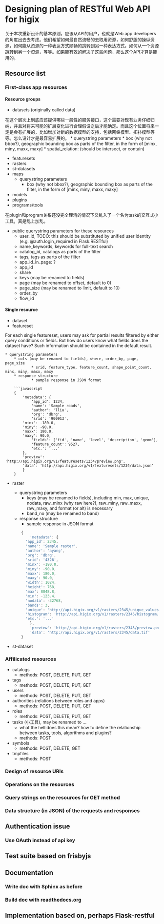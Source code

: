 # Designing plan of RESTful Web API for higix

关于本次重新设计的基本原则，应该从API的用户，也就是Web app developers的角度出去去考虑。他们希望如何最自然流畅的去取用资源，如何舒服的操纵资源，如何能从资源的一种表达方式顺畅的跳转到另一种表达方式，如何从一个资源跳转到另一个资源，等等。如果能有效的解决了这些问题，那么这个API才算是能用的。

## Resource list

### First-class app resources 

#### Resource groups

* datasets (originally called data)

在这个层次上到底应该提供哪些一般性的服务接口，这个需要对现有业务仔细归纳，并且对将来可能的扩展变化进行合理假设之后才能确定。而且这个位置将来一定是会有扩展的，比如增加对新的数据模型的支持，包括网络模型、拓扑模型等等。怎么设计才是最容易扩展的。
	* querystring parameters
		* box (why not bbox?), geographic bounding box as parts of the filter, in the form of [minx, miny, maxx, maxy]
		* spatial_relation: (should be intersect, or contain)
* featuresets
* rasters
* st-datasets
* maps
	* querystring parameters
		* box (why not bbox?), geographic bounding box as parts of the filter, in the form of [minx, miny, maxx, maxy]
* models
* plugins
* programs/tools

在plugin和program关系还没完全理清的情况下又乱入了一个名为task的交互式小工具，真是乱上加乱。
* public querystring parameters for these resources
	* user_id, TODO: this should be substituted by unified user identity (e.g. @auth.login_required in Flask.RESTful)
	* name_keywords, keywords for full-text search
	* catalog_id, catalogs as parts of the filter
	* tags, tags as parts of the filter
	* app_id_in_page: ?
	* app_id
	* share
	* keys (may be renamed to fields)
	* page (may be renamed to offset, default to 0)
	* page_size (may be renamed to limit, default to 10)
	* order_by
	* flow_id
	
#### Single resource
* dataset
* featureset

For each single featureset, users may ask for partial results filtered by either query conditions or fields. But how do users know what fields does the dataset have? Such information should be contained in the default result.

    * querystring parameters
        * cols (may be renamed to fields), where, order_by, page, page_size
				* srid, feature_type, feature_count, shape_point_count, minx, miny, maxx, maxy
		* response structure
				* sample response in JSON format

		```javascript
		{
		    'metadata': {
		        'app_id': 1234,
		        'name': 'Sample roads',
		        'author': 'lliu',
		        'org': 'dbrg',
		        'srid': '900913',
            'minx': -180.0,
            'miny': -90.0,
            'maxx': 180.0,
            'maxy': 90.0,
		        'fields': ['fid', 'name', 'level', 'description', 'geom'],
		        'feature_count': 9527,
		        'etc.': '...'
		    },
		    'preview': 'http://api.higix.org/v1/featuresets/1234/preview.png',
		    'data': 'http://api.higix.org/v1/featuresets/1234/data.json'
		    }
		}

* raster
	* querystring parameters
		* keys (may be renamed to fields), including min, max, unique, nodata, raw_minx (why raw here?), raw_miny, raw_maxx, raw_maxy, and format (or alt) is necessary
		* band_no (may be renamed to band)
	* response structure
		* sample response in JSON format
		
    ```javascript
		{
			'metadata': {
          'app_id': 2345,
          'name': 'Sample raster',
          'author': 'ayang',
          'org': 'dbrg',
          'srid': '4326',
          'minx': -180.0,
          'miny': -90.0,
          'maxx': 180.0,
          'maxy': 90.0,
          'width': 1024,
          'height': 768,
          'max': 8848.8,
          'min': -123.4,
          'nodata': -32768,
          'bands': 3,
          'unique': 'http://api.higix.org/v1/rasters/2345/unique_values.json',
          'histogram': 'http://api.higix.org/v1/rasters/2345/histogram.json'
          'etc.': '...'
			},
			'preview': 'http://api.higix.org/v1/rasters/2345/preview.png',
			'data': 'http://api.higix.org/v1/rasters/2345/data.tif'			
		}		
 
* st-dataset


### Affilicated resources

* catalogs
	* methods: POST, DELETE, PUT, GET
* tags
	* methods: POST, DELETE, PUT, GET
* users
	* methods: POST, DELETE, PUT, GET
* authorities (relations between roles and apps)
	* methods: POST, DELETE, PUT, GET
* roles
	* methods: POST, DELETE, PUT, GET
* tasks (小工具), may be renamed to ...
	* what the hell does this mean? how to define the relationship between tasks, tools, algorithms and plugins?
	* methods: POST
* symbols
	* methods: POST, DELETE, GET
* tmpfiles
	* methods: POST


### Design of resource URIs

### Operations on the resources

### Query strings on the resources for GET method

### Data structure (in JSON) of the requests and responses

## Authentication issue

### Use OAuth instead of api key

## Test suite based on frisbyjs

## Documentation

### Write doc with Sphinx as before

### Build doc with readthedocs.org

## Implementation based on, perhaps Flask-restful
